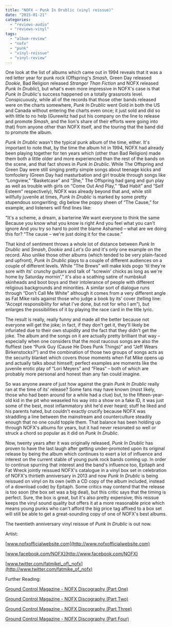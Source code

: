 ```yaml
---
title: "NOFX – Punk In Drublic (vinyl reissue)"
date: "2015-01-21"
categories: 
  - "reviews-audio"
  - "reviews-vinyl"
tags: 
  - "album-review"
  - "nofx"
  - "punk"
  - "vinyl-reissue"
  - "vinyl-review"
---
```


One look at the list of albums which came out in 1994 reveals that it was a red letter year for punk rock (Offspring's _Smash_, Green Day released _Dookie_, Bad Religion released _Stranger Than Fiction_ and NOFX released _Punk In Drublic_), but what's even more impressive in NOFX's case is that _Punk In Drublic_'s success happened on a totally grassroots level. Conspicuously, while all of the records that those other bands released were on the charts somewhere, _Punk In Drublic_ went Gold in both the US and Canada without entering the charts even once; it just sold and did so with little to no help (Gurewitz had put his company on the line to release and promote _Smash_, and the lion's share of their efforts were going into that) from anyone other than NOFX itself, and the touring that the band did to promote the album.

_Punk In Drublic_ wasn't the typical punk album of the time, either. It's important to note that, by the time the album hit in 1994, NOFX had already been playing together for ten years which (other than Bad Religion) made them both a little older and more experienced than the rest of the bands on the scene, and that fact shows in _Punk In Drublic_. While The Offspring and Green Day were still singing pretty simple songs about teenage kicks and tomfoolery (Green Day had masturbation and girl trouble through songs like “Longview,” “Basketcase” and “She,” The Offspring had gang and gun play as well as trouble with girls on “Come Out And Play,” “Bad Habit” and “Self Esteem” respectively), NOFX was already beyond that and, while still willfully juvenile at times, _Punk In Drublic_ is marked by some pretty stupendous songwriting; dig below the poppy sheen of “The Cause,” for example, and listeners will find lines like:

"It's a scheme, a dream, a barterine We want everyone to think the same Because you know what you know is right And you feel what you can't ignore And you try so hard to point the blame Ashamed – what are we doing this for? “The cause – we're just doing it for the cause.”

That kind of sentiment throws a whole lot of distance between _Punk In Drublic_ and _Smash_, _Dookie_ and _Let's Go_ and it's only one example on the record. Also unlike those other albums (which tended to be very plain-faced and upfront), _Punk In Drublic_ plays to a couple of different audiences on a couple of different levels. While “The Brews” will make kids pogo 'til they're sore with its' crunchy guitars and talk of “screwin' chicks as long as we're home by Saturday mornin',” it's also a scathing satire of numbskull skinheads and boot boys and their intolerance of people with different religious backgrounds and minorities. A similar sort of dialogue runs through “Don't Call Me White” although it comes from a very different angle as Fat Mike rails against those who judge a book by its' cover (telling line: “Accept responsibility for what I've done, but not for who I am”), but enlarges the possibilities of it by playing the race card in the title lyric.

The result is really, really funny and made all the better because not everyone will get the joke; in fact, if they don't get it, they'll likely be infuriated due to their own stupidity and the fact that they didn't get the joke. The album and the songs on it are actually pretty brilliant that way – especially when one considers that the most raucous songs are also the fluffiest (see “Punk Guy (Cause He Does Punk Things)” and “Jeff Wears Birkenstocks?”) and the combination of those two groups of songs acts as the security blanket which covers those moments when Fat Mike opens up and actually talks about himself; perfect examples are moments like the juvenile erotic play of “Lori Meyers” and “Fleas” – both of which are probably more personal and honest than any fan could imagine.

So was anyone aware of just how against the grain _Punk In Drublic_ really ran at the time of its' release? Some fans may have known (most likely, those who had been around for a while had a clue) but, to the fifteen-year-old kid in the pit who weaseled his way into a show on a fake ID, it was just some of the best, most inflammatory shit he'd ever heard; stuff he liked and his parents hated, but couldn't exactly crucify because NOFX was straddling a line between the mainstream and counterculture steadily enough that no one could topple them. That balance has been holding up through NOFX's albums for years, but it had never resonated so well or struck a chord so popular as it did on _Punk In Drublic_.

Now, twenty years after it was originally released, _Punk In Drublic_ has proven to have the last laugh after getting under-promoted upon its original release by being the album which continues to exert a lot of influence and interest on the current stable of young punk rock bands coming up. In order to continue spurring that interest and the band's influence too, Epitaph and Fat Wreck jointly reissued NOFX's catalogue in a vinyl box set in celebration of NOFX's thirtieth anniversary in 2013 and now _Punk In Drublic_ is being reissued on vinyl on its own (with a CD copy of the album included, instead of a download code) by Epitaph. Some critics may contend that the release is too soon (the box set was a big deal), but this critic says that the timing is perfect. Sure, the box is great, but it's also pretty expensive; this reissue keeps the vinyl sound quality but offers it at a more reasonable price which means young punks who can't afford the big price tag affixed to a box set will still be able to get a great-sounding copy of one of NOFX's best albums.

The twentieth anniversary vinyl reissue of _Punk In Drublic_ is out now.

Artist:

[www.nofxofficialwebsite.com](http://www.nofxofficialwebsite.com)

[www.facebook.com/NOFX](http://www.facebook.com/NOFX)

[www.twitter.com/fatmike\_of\_nofx](http://www.twitter.com/fatmike_of_nofx)

Further Reading:

[Ground Control Magazine - NOFX Discography (Part One)](http://groundcontrolmag.com/detail/1/2131/)

[Ground Control Magazine - NOFX Discography (Part Two)](http://groundcontrolmag.com/detail/1/2132/)

[Ground Control Magazine - NOFX Discography (Part Three)](http://groundcontrolmag.com/detail/1/2133/)

[Ground Control Magazine - NOFX Discography (Part Four)](http://groundcontrolmag.com/detail/1/2134/)
